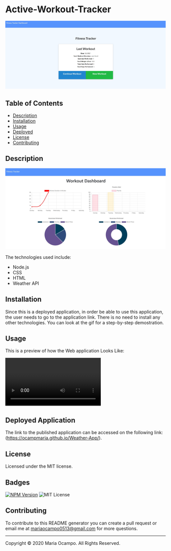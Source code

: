 # Active-Workout-Tracker
![Main Page](./Assets/wrkout-tracker.jpg)

  ## Table of Contents
  * [Description](#description)
  * [Installation](#installation)
  * [Usage](#usage)
  * [Deployed](#deployed)
  * [License](#license)
  * [Contributing](#contributing)

  ## Description
  
 ![Dashboard](./assets/wrkout-tracker2.jpg)

  The technologies used include: 
  * Node.js
  * CSS
  * HTML
  * Weather API
  
  ## Installation
  Since this is a deployed application, in order be able to use this application, the user needs to go to the application link. There is no need to install any other technologies. You can look at the gif for a step-by-step demostration. 

  ## Usage 
  This is a preview of how the Web application Looks Like: 
  
  ![](./Assets/Workout-tracker.mp4)

  ## Deployed Application 
  The link to the published application can be accessed on the following link: 
  (https://ocampmaria.github.io/Weather-App/).

  ## License
  Licensed under the MIT license.

  ## Badges
  [![NPM Version](https://img.shields.io/npm/v/npm.svg?style=flat)]()
  ![MIT License](https://img.shields.io/apm/l/atomic-design-ui.svg?)

  ## Contributing
  To contribute to this README generator you can create a pull request or email me at mariaocampo0513@gmail.com for more questions.

  - - -
  Copyright &copy; 2020 Maria Ocampo. All Rights Reserved.
